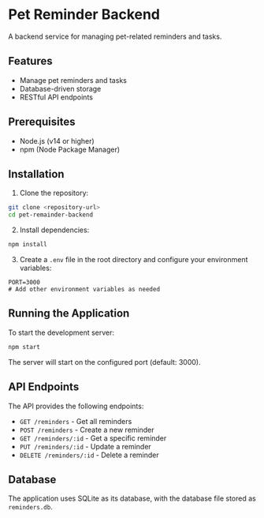 # Pet Reminder Backend

A backend service for managing pet-related reminders and tasks.

## Features

- Manage pet reminders and tasks
- Database-driven storage
- RESTful API endpoints

## Prerequisites

- Node.js (v14 or higher)
- npm (Node Package Manager)

## Installation

1. Clone the repository:
```bash
git clone <repository-url>
cd pet-remainder-backend
```

2. Install dependencies:
```bash
npm install
```

3. Create a `.env` file in the root directory and configure your environment variables:
```env
PORT=3000
# Add other environment variables as needed
```

## Running the Application

To start the development server:
```bash
npm start
```

The server will start on the configured port (default: 3000).

## API Endpoints

The API provides the following endpoints:

- `GET /reminders` - Get all reminders
- `POST /reminders` - Create a new reminder
- `GET /reminders/:id` - Get a specific reminder
- `PUT /reminders/:id` - Update a reminder
- `DELETE /reminders/:id` - Delete a reminder

## Database

The application uses SQLite as its database, with the database file stored as `reminders.db`.
